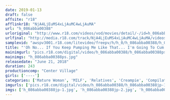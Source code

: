 ```yaml
---
date: 2019-01-13
draft: false
affsite: "r18"
afflinkr18: "NjA4LjEuMS4xLjAuMC4wLjAuMA"
url: "h_086abba00388"
urloriginal: "http://www.r18.com/videos/vod/movies/detail/-/id=h_086abba00388"
urlfinal: "http://media.r18.com/track/NjA4LjEuMS4xLjAuMC4wLjAuMA/videos/vod/movies/detail/-/id=h_086abba00388"
samplevid: "awspv3001.r18.com/litevideo/freepv/h/h_0/h_086abba00388/h_086abba00388_dmb_w.mp4"
title: "'Oh No... If You Keep Pumping Me Like That... I'm Going To Cum Again!' My Mom Is Cumming, But No Mercy! I'm Not Going To Stop Pumping Her Until I Cum, So My Piston Thrusts Will Continue!! 3 Cum Shot Creampie Specials! 60 Cum Shots/4 Hours"
mainimgurl: "pics.r18.com/digital/video/h_086abba00388/h_086abba00388ps.jpg"
mainimgs: "h_086abba00388ps.jpg"
releasedate: "June 21, 2018"
duration: 243
productioncomp: "Center Village"
girls: ['----']
categories: ['Mature Woman', 'MILF', 'Relatives', 'Creampie', 'Compilation', 'Over 4 Hours', 'Hi-Def']
imgurls: ['pics.r18.com/digital/video/h_086abba00388/h_086abba00388jp-1.jpg', 'pics.r18.com/digital/video/h_086abba00388/h_086abba00388jp-2.jpg', 'pics.r18.com/digital/video/h_086abba00388/h_086abba00388jp-3.jpg', 'pics.r18.com/digital/video/h_086abba00388/h_086abba00388jp-4.jpg', 'pics.r18.com/digital/video/h_086abba00388/h_086abba00388jp-5.jpg', 'pics.r18.com/digital/video/h_086abba00388/h_086abba00388jp-6.jpg', 'pics.r18.com/digital/video/h_086abba00388/h_086abba00388jp-7.jpg', 'pics.r18.com/digital/video/h_086abba00388/h_086abba00388jp-8.jpg', 'pics.r18.com/digital/video/h_086abba00388/h_086abba00388jp-9.jpg', 'pics.r18.com/digital/video/h_086abba00388/h_086abba00388jp-10.jpg', 'pics.r18.com/digital/video/h_086abba00388/h_086abba00388jp-11.jpg', 'pics.r18.com/digital/video/h_086abba00388/h_086abba00388jp-12.jpg', 'pics.r18.com/digital/video/h_086abba00388/h_086abba00388jp-13.jpg', 'pics.r18.com/digital/video/h_086abba00388/h_086abba00388jp-14.jpg', 'pics.r18.com/digital/video/h_086abba00388/h_086abba00388jp-15.jpg', 'pics.r18.com/digital/video/h_086abba00388/h_086abba00388jp-16.jpg', 'pics.r18.com/digital/video/h_086abba00388/h_086abba00388jp-17.jpg', 'pics.r18.com/digital/video/h_086abba00388/h_086abba00388jp-18.jpg', 'pics.r18.com/digital/video/h_086abba00388/h_086abba00388jp-19.jpg', 'pics.r18.com/digital/video/h_086abba00388/h_086abba00388jp-20.jpg']
imgs: ['h_086abba00388jp-1.jpg', 'h_086abba00388jp-2.jpg', 'h_086abba00388jp-3.jpg', 'h_086abba00388jp-4.jpg', 'h_086abba00388jp-5.jpg', 'h_086abba00388jp-6.jpg', 'h_086abba00388jp-7.jpg', 'h_086abba00388jp-8.jpg', 'h_086abba00388jp-9.jpg', 'h_086abba00388jp-10.jpg', 'h_086abba00388jp-11.jpg', 'h_086abba00388jp-12.jpg', 'h_086abba00388jp-13.jpg', 'h_086abba00388jp-14.jpg', 'h_086abba00388jp-15.jpg', 'h_086abba00388jp-16.jpg', 'h_086abba00388jp-17.jpg', 'h_086abba00388jp-18.jpg', 'h_086abba00388jp-19.jpg', 'h_086abba00388jp-20.jpg']
---
```

